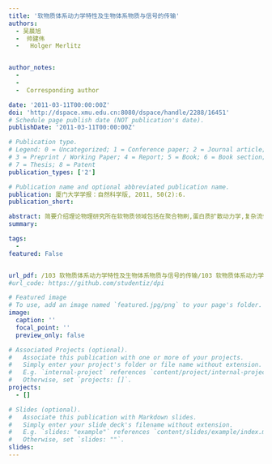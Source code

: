 ```yaml
---
title: '软物质体系动力学特性及生物体系物质与信号的传输'
authors:
  - 吴晨旭
  -  帅建伟
  -   Holger Merlitz


author_notes:  
  -      
  -  
  -  Corresponding author

date: '2011-03-11T00:00:00Z'
doi: 'http://dspace.xmu.edu.cn:8080/dspace/handle/2288/16451'
# Schedule page publish date (NOT publication's date).
publishDate: '2011-03-11T00:00:00Z'

# Publication type.
# Legend: 0 = Uncategorized; 1 = Conference paper; 2 = Journal article;
# 3 = Preprint / Working Paper; 4 = Report; 5 = Book; 6 = Book section;
# 7 = Thesis; 8 = Patent
publication_types: ['2']

# Publication name and optional abbreviated publication name.
publication: 厦门大学学报：自然科学版, 2011, 50(2):6.
publication_short: 

abstract: 简要介绍理论物理研究所在软物质领域包括在聚合物刷,蛋白质扩散动力学,复杂流体的相分离方面的研究进展,以及在生物物理方面包括细胞内钙信号和艾滋病免疫系统动力学的研究进展,显示了在软物质及生物物理领域中非线性,多尺度,涨落,熵驱动的重要特征
summary: 

tags:
  - 
featured: False


url_pdf: /103 软物质体系动力学特性及生物体系物质与信号的传输/103 软物质体系动力学特性及生物体系物质与信号的传输.pdf
#url_code: https://github.com/studentiz/dpi

# Featured image
# To use, add an image named `featured.jpg/png` to your page's folder.
image:
  caption: ''
  focal_point: ''
  preview_only: false

# Associated Projects (optional).
#   Associate this publication with one or more of your projects.
#   Simply enter your project's folder or file name without extension.
#   E.g. `internal-project` references `content/project/internal-project/index.md`.
#   Otherwise, set `projects: []`.
projects:
  - []

# Slides (optional).
#   Associate this publication with Markdown slides.
#   Simply enter your slide deck's filename without extension.
#   E.g. `slides: "example"` references `content/slides/example/index.md`.
#   Otherwise, set `slides: ""`.
slides:
---
```



